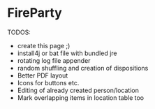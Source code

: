 # FireParty

TODOS:
- create this page ;)
- install4j or bat file with bundled jre
- rotating log file appender
- random shuffling and creation of dispositions
- Better PDF layout
- Icons for buttons etc.
- Editing of already created person/location
- Mark overlapping items in location table too
